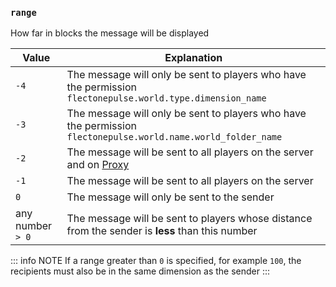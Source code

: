 ### `range`

How far in blocks the message will be displayed

| Value              | Explanation                                                                                                  |
|--------------------|--------------------------------------------------------------------------------------------------------------|
| `-4`               | The message will only be sent to players who have the permission `flectonepulse.world.type.dimension_name`   |
| `-3`               | The message will only be sent to players who have the permission `flectonepulse.world.name.world_folder_name` |
| `-2`               | The message will be sent to all players on the server and on [Proxy](/docs/config/plugin/#proxy)             |
| `-1`               | The message will be sent to all players on the server                                                        |
| `0`                | The message will only be sent to the sender                                                                  |
| any number ` > 0`  | The message will be sent to players whose distance from the sender is **less** than this number              |

::: info NOTE
If a range greater than `0` is specified, for example `100`, the recipients must also be in the same dimension as the sender
:::